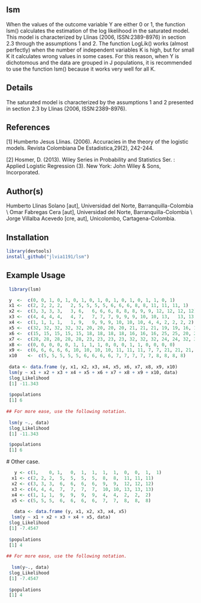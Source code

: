 lsm
---

 When the values of the outcome variable Y are either 0 or 1, the function lsm() calculates the estimation of the log likelihood in the saturated model. This model is characterized by Llinas (2006, ISSN:2389-8976) in section 2.3 through the assumptions 1 and 2. The function LogLik() works (almost perfectly) when the number of independent variables K is high, but for small K it calculates wrong values in some cases. For this reason, when Y is dichotomous and the data are grouped in J populations, it is recommended to use the function lsm() because it works very well for all K.

Details
-------

The saturated model is characterized by the assumptions 1 and 2 presented in section 2.3 by Llinas (2006, ISSN:2389-8976).

References
----------

\[1\] Humberto Jesus Llinas. (2006). Accuracies in the theory of the logistic models. Revista Colombiana De Estadistica,29(2), 242-244.

\[2\] Hosmer, D. (2013). Wiley Series in Probability and Statistics Ser. : Applied Logistic Regression (3). New York: John Wiley & Sons, Incorporated.

Author(s)
---------

Humberto Llinas Solano \[aut\], Universidad del Norte, Barranquilla-Colombia \\ Omar Fabregas Cera \[aut\], Universidad del Norte, Barranquilla-Colombia \\ Jorge Villalba Acevedo \[cre, aut\], Unicolombo, Cartagena-Colombia.

Installation
------------

``` r
library(devtools)
install_github("jlvia1191/lsm")

```

Example Usage
-------------

``` r
 library(lsm)

 y  <-  c(0, 0, 1, 0, 1, 0, 1, 0, 1, 0, 1, 0, 1, 0, 1, 1, 0, 1)
 x1 <-  c(2, 2, 2, 2,   2, 5, 5, 5, 5, 6, 6, 6, 8, 8, 11, 11, 11, 1)
 x2 <-  c(3, 3, 3, 3,   3, 6,   6, 6, 6, 8, 8, 8, 9, 9, 12, 12, 12, 12)
 x3 <-  c(4, 4, 4, 4,   4, 7,   7, 7, 7, 9, 9, 9, 10, 10, 13,   13, 13, 13)
 x4 <-  c(1, 1, 1, 1,   1, 9,   9, 9, 9, 10, 10, 10, 4, 4, 2, 2, 2, 2)
 x5 <-  c(32, 32, 32, 32, 32, 20, 20, 20, 20, 21, 21, 21, 19, 19, 16, 16, 16, 16)
 x6 <-  c(15, 15, 15, 15, 15, 18, 18, 18, 18, 16, 16, 16, 25, 25, 20, 20, 20, 20)
 x7 <-  c(28, 28, 28, 28, 28, 23, 23, 23, 23, 32, 32, 32, 24, 24, 32, 32, 32, 32)
 x8 <-  c(0, 0, 0, 0, 0, 1, 1, 1, 1, 0, 0, 0, 1, 1, 0, 0, 0, 0)
 x9 <-  c(6, 6, 6, 6, 6, 10, 10, 10, 10, 11, 11, 11, 7, 7, 21, 21, 21, 21)
 x10    <-  c(5, 5, 5, 5, 5, 6, 6, 6, 6, 7, 7, 7, 7, 7, 8, 8, 8, 8)
 
 data <- data.frame (y, x1, x2, x3, x4, x5, x6, x7, x8, x9, x10)
 lsm(y ~ x1 + x2 + x3 + x4 + x5 + x6 + x7 + x8 + x9 + x10, data)
 $log_Likelihood
 [1] -11.343
 
 $populations
 [1] 6
 
## For more ease, use the following notation.
 
 lsm(y ~., data)
 $log_Likelihood
 [1] -11.343

 $populations
 [1] 6
```

\# Other case.

``` r
   y <- c(1,    0, 1,   0,  1,  1,  1,  1,  0,  0,  1,  1)
  x1 <- c(2, 2, 2,  5,  5,  5,  5,  8,  8,  11, 11, 11)
  x2 <- c(3, 3, 3,  6,  6,  6,  6,  9,  9,  12, 12, 12)
  x3 <- c(4, 4, 4,  7,  7,  7,  7,  10, 10, 13, 13, 13)
  x4 <- c(1, 1, 1,  9,  9,  9,  9,  4,  4,  2,  2,  2)
  x5 <- c(5, 5, 5,  6,  6,  6,  6,  7,  7,  8,  8,  8)
 
   data <- data.frame (y, x1, x2, x3, x4, x5) 
  lsm(y ~ x1 + x2 + x3 + x4 + x5, data)
 $log_Likelihood
 [1] -7.4547
 
 $populations
 [1] 4
  
## For more ease, use the following notation.
  
  lsm(y~., data)
 $log_Likelihood
 [1] -7.4547
 
 $populations
 [1] 4
```
